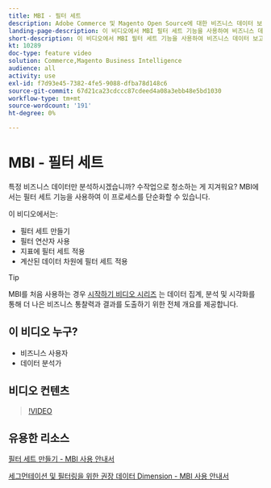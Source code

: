 ```yaml
---
title: MBI - 필터 세트
description: Adobe Commerce 및 Magento Open Source에 대한 비즈니스 데이터 보고를 간소화하기 위해 MBI 필터 세트 기능을 사용하는 방법을 알아봅니다.
landing-page-description: 이 비디오에서 MBI 필터 세트 기능을 사용하여 비즈니스 데이터 보고를 간소화하는 방법을 알아보십시오.
short-description: 이 비디오에서 MBI 필터 세트 기능을 사용하여 비즈니스 데이터 보고를 간소화하는 방법을 알아보십시오.
kt: 10289
doc-type: feature video
solution: Commerce,Magento Business Intelligence
audience: all
activity: use
exl-id: f7d93e45-7382-4fe5-9088-dfba78d148c6
source-git-commit: 67d21ca23cdccc87cdeed4a08a3ebb48e5bd1030
workflow-type: tm+mt
source-wordcount: '191'
ht-degree: 0%

---
```


# MBI - 필터 세트

특정 비즈니스 데이터만 분석하시겠습니까? 수작업으로 청소하는 게 지겨워요? MBI에서는 필터 세트 기능을 사용하여 이 프로세스를 단순화할 수 있습니다.

이 비디오에서는:

- 필터 세트 만들기
- 필터 연산자 사용
- 지표에 필터 세트 적용
- 계산된 데이터 차원에 필터 세트 적용

>[!TIP]
>
>MBI를 처음 사용하는 경우 [시작하기 비디오 시리즈](1-overview.md) 는 데이터 집계, 분석 및 시각화를 통해 더 나은 비즈니스 통찰력과 결과를 도출하기 위한 전체 개요를 제공합니다.

## 이 비디오 누구?

- 비즈니스 사용자
- 데이터 분석가

## 비디오 컨텐츠

>[!VIDEO](https://video.tv.adobe.com/v/342408?quality=12&learn=on)

## 유용한 리소스

[필터 세트 만들기 - MBI 사용 안내서](https://experienceleague.adobe.com/docs/commerce-business-intelligence/mbi/build/reports/ess-manage-data-filters.html)

[세그먼테이션 및 필터링을 위한 권장 데이터 Dimension - MBI 사용 안내서](https://experienceleague.adobe.com/docs/commerce-business-intelligence/mbi/best-practices/data/segment-filter.html)
